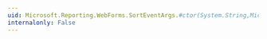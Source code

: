 ```yaml
---
uid: Microsoft.Reporting.WebForms.SortEventArgs.#ctor(System.String,Microsoft.Reporting.WebForms.SortOrder,System.Boolean)
internalonly: False
---
```


